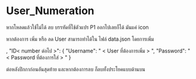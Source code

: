 # User_Numeration

หากโหลดแล้วใช้ไม่ได้ ลบ บรรทัดที่ใช้ตัวแปร P1 ออกไปเลยก็ได้ มันแค่ icon 

หากต้องการ เพิ่ม หรือ ลด User สามารถทำได้ใน ไฟล์ data.json
โดยการเพิ่ม

  ,
    "ID< number ต่อไป >": {
        "Username": " < User ที่ต้องการเพิ่ม > ",
        "Password": " < Password ที่ต้องการใส่ > "
    }

ต่อหลังปีกกาก่อนอันสุดท้าย และหากต้องการลบ ก็ลบทั้งประโยคแบบด้านบน
